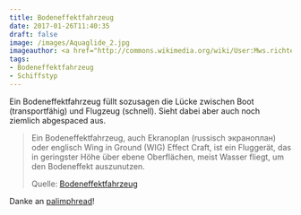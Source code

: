 ```yaml
---
title: Bodeneffektfahrzeug
date: 2017-01-26T11:40:35
draft: false
image: /images/Aquaglide_2.jpg
imageauthor: <a href="http://commons.wikimedia.org/wiki/User:Mws.richter" title="User:Mws.richter">Stefan Richter</a>
tags:
- Bodeneffektfahrzeug
- Schiffstyp
---
```


Ein Bodeneffektfahrzeug füllt sozusagen die Lücke zwischen Boot
(transportfähig) und Flugzeug (schnell). Sieht dabei aber auch noch
ziemlich abgespaced aus.

> Ein Bodeneffektfahrzeug, auch Ekranoplan (russisch экраноплан) oder englisch
> Wing in Ground (WIG) Effect Craft, ist ein Fluggerät, das in geringster Höhe
> über ebene Oberflächen, meist Wasser fliegt, um den Bodeneffekt auszunutzen.
>
> Quelle: [Bodeneffektfahrzeug](https://de.wikipedia.org/wiki/Bodeneffektfahrzeug)

Danke an [palimphread](https://twitter.com/palimphread)!